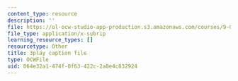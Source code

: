 ```yaml
---
content_type: resource
description: ''
file: https://ol-ocw-studio-app-production.s3.amazonaws.com/courses/9-00sc-introduction-to-psychology-fall-2011/064e32a1474f0f63422c2a8e4c832924_SBrCPDC21f4.srt
file_type: application/x-subrip
learning_resource_types: []
resourcetype: Other
title: 3play caption file
type: OCWFile
uid: 064e32a1-474f-0f63-422c-2a8e4c832924
---
```

